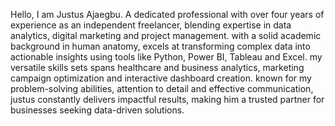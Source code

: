 Hello, I am Justus Ajaegbu.
A dedicated professional with over four years of experience as an independent freelancer, blending expertise in data analytics, digital marketing and project management. 
with a solid academic background in human anatomy, excels at transforming complex data into actionable insights using tools like Python, Power BI, Tableau and Excel.
my versatile skills sets spans healthcare and business analytics, marketing campaign optimization and interactive dashboard creation.
known for my problem-solving abilities, attention to detail and effective communication, justus constantly delivers impactful results, making him a trusted partner for businesses seeking data-driven solutions. 

